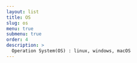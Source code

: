 ```yaml
---
layout: list
title: OS
slug: os
menu: true
submenu: true
order: 4
description: >
  Operation System(OS) : linux, windows, macOS
---
```

